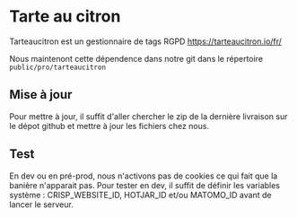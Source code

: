 # Tarte au citron

Tarteaucitron est un gestionnaire de tags RGPD
https://tarteaucitron.io/fr/

Nous maintenont cette dépendence dans notre git dans le répertoire `public/pro/tarteaucitron`

## Mise à jour

Pour mettre à jour, il suffit d'aller chercher le zip de la dernière livraison
sur le dépot github et mettre à jour les fichiers chez nous.

## Test

En dev ou en pré-prod, nous n'activons pas de cookies ce qui fait que la
banière n'apparait pas.  Pour tester en dev, il suffit de définir les variables
système : CRISP_WEBSITE_ID, HOTJAR_ID et/ou MATOMO_ID avant de lancer le serveur.
